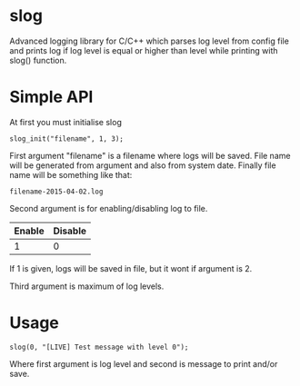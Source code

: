 # slog
Advanced logging library for C/C++ which parses log level from config file and prints log if log level is equal or higher than level while printing with slog() function.

# Simple API
At first you must initialise slog
```
slog_init("filename", 1, 3);
```
First argument "filename" is a filename where logs will be saved.
File name will be generated from argument and also from system date.
Finally file name will be something like that:
```
filename-2015-04-02.log
```

Second argument is for enabling/disabling log to file.

Enable   | Disable
---------|---------
1        | 0

If 1 is given, logs will be saved in file, but it wont if argument is 2.

Third argument is maximum of log levels.

# Usage
```
slog(0, "[LIVE] Test message with level 0");
```
Where first argument is log level and second is message to print and/or save.
